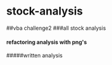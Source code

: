 # stock-analysis
##vba challenge2
###all stock analysis
#### refactoring analysis with png's
#####written analysis
